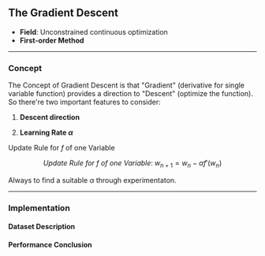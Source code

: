 ## The Gradient Descent
- **Field**: Unconstrained continuous optimization
- **First-order Method**

---
### **Concept**
The Concept of Gradient Descent is that "Gradient" (derivative for single variable function) provides a direction to "Descent" (optimize the function). So there're two important features to consider:

1. **Descent direction**

2. **Learning Rate $\alpha$**

Update Rule for $f$ of one Variable
```math
Update\:Rule\:for\:f\:of\:one\:Variable:\; w_{n+1} = w_n - \alpha f'(w_n) 
```

Always to find a suitable $\alpha$ through experimentaton.



---

### **Implementation**

#### **Dataset Description**

#### **Performance Conclusion**